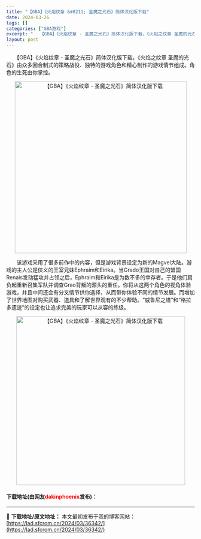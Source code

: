 ```yaml
---
title: "【GBA】《火焰纹章 &#8211; 圣魔之光石》简体汉化版下载"
date: 2024-03-26
tags: []
categories: ["GBA游戏"]
excerpt: "　　【GBA】《火焰纹章 - 圣魔之光石》简体汉化版下载，《火焰之纹章 圣魔的光石》由众多回合制式的策略战役、独特的游戏角色和精心制作的游戏情节组成。角色的生死由你掌控。 　　该游戏采用了很多前作中的内容，但是游戏背景设定为新的Magvel大陆。游戏的主人公是侠义的王室兄妹Ephraim和Eirik&hellip;"
layout: post
---
```


 <p>　　【GBA】《火焰纹章 - 圣魔之光石》简体汉化版下载，《火焰之纹章 圣魔的光石》由众多回合制式的策略战役、独特的游戏角色和精心制作的游戏情节组成。角色的生死由你掌控。</p> <p align="center"><img align="" border="0" src="https://lad.sfcrom.cn/wp-content/uploads/2024/03/20240326_660264079886f.jpg" width="459" alt="【GBA】《火焰纹章 - 圣魔之光石》简体汉化版下载" /></p> <p>　　该游戏采用了很多前作中的内容，但是游戏背景设定为新的Magvel大陆。游戏的主人公是侠义的王室兄妹Ephraim和Eirika。当Grado王国对自己的盟国Renais发动猛攻并占领之后，Ephraim和Eirika是为数不多的幸存者。于是他们肩负起重新召集军队并调查Grao背叛的源头的重任。你将从这两个角色的视角体验游戏，并且中间还会有分叉情节供你选择，从而带你体验不同的情节发展。而增加了世界地图对购买武器、道具和了解世界观有的不少帮助。&ldquo;威鲁尼之塔&rdquo;和&ldquo;格拉多遗迹&rdquo;的设定也让追求完美的玩家可以从容的练级。</p> <p align="center"><img align="" border="0" src="https://lad.sfcrom.cn/wp-content/uploads/2024/03/20240326_66026407f1204.jpg" width="451" alt="【GBA】《火焰纹章 - 圣魔之光石》简体汉化版下载" /></p> <p><h4>下载地址(由网友<font color="red">dakinphoenix</font>发布)：</h4></p> 

---
📖 **下载地址/原文地址：** 本文最初发布于我的博客网站：[https://lad.sfcrom.cn/2024/03/36342/](https://lad.sfcrom.cn/2024/03/36342/)
